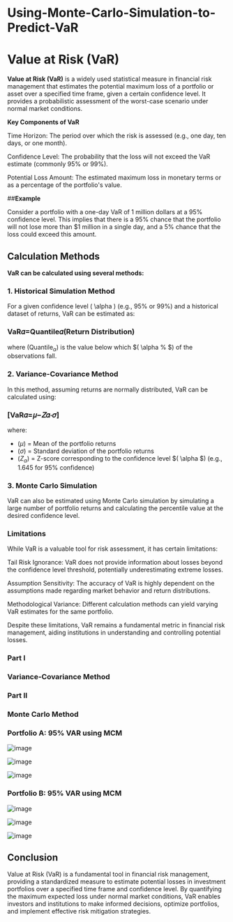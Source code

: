 # Using-Monte-Carlo-Simulation-to-Predict-VaR

# Value at Risk (VaR) 

 **Value at Risk (VaR)** is a widely used statistical measure in financial risk management that estimates the potential maximum loss of a portfolio or asset over a specified time frame, given a certain confidence level. It provides a probabilistic assessment of the worst-case scenario under normal market conditions.


**Key Components of VaR**

Time Horizon: The period over which the risk is assessed (e.g., one day, ten days, or one month).

Confidence Level: The probability that the loss will not exceed the VaR estimate (commonly 95% or 99%).

Potential Loss Amount: The estimated maximum loss in monetary terms or as a percentage of the portfolio's value.


##**Example**

Consider a portfolio with a one-day VaR of  1  million dollars at a 95% confidence level. This implies that there is a 95% chance that the portfolio will not lose more than $1 million in a single day, and a 5% chance that the loss could exceed this amount.


## **Calculation Methods**
**VaR can be calculated using several methods:**

### 1. Historical Simulation Method

For a given confidence level \( \alpha \) (e.g., 95% or 99%) and a historical dataset of returns, VaR can be estimated as:



### **VaR𝛼=Quantile𝛼(Return Distribution)**

where $(\text{Quantile}_{\alpha}$) is the value below which $( \alpha \% $) of the observations fall.

### 2. Variance-Covariance Method

In this method, assuming returns are normally distributed, VaR can be calculated using:

### **[VaR𝛼=𝜇−𝑍𝛼⋅𝜎]**



where:
- $(\mu$) = Mean of the portfolio returns
- $(\sigma$) = Standard deviation of the portfolio returns
- $(Z_{\alpha}$) = Z-score corresponding to the confidence level $( \alpha $) (e.g., 1.645 for 95% confidence)

### 3. Monte Carlo Simulation

VaR can also be estimated using Monte Carlo simulation by simulating a large number of portfolio returns and calculating the percentile value at the desired confidence level.



### **Limitations**

While VaR is a valuable tool for risk assessment, it has certain limitations:

Tail Risk Ignorance: VaR does not provide information about losses beyond the confidence level threshold, potentially underestimating extreme losses.

Assumption Sensitivity: The accuracy of VaR is highly dependent on the assumptions made regarding market behavior and return distributions.

Methodological Variance: Different calculation methods can yield varying VaR estimates for the same portfolio.

Despite these limitations, VaR remains a fundamental metric in financial risk management, aiding institutions in understanding and controlling potential losses.


### Part I
### **Variance-Covariance Method**

### Part II
### **Monte Carlo Method**
### Portfolio A: 95% VAR using MCM

![image](https://github.com/user-attachments/assets/d6cdc8ea-50b1-41a9-8c25-6f954eda30af)

![image](https://github.com/user-attachments/assets/1372cc24-967a-478f-acda-6b85f8a40c0f)

![image](https://github.com/user-attachments/assets/65f813b8-d282-485b-8f78-f4af10ba984d)


### Portfolio B: 95% VAR using MCM

![image](https://github.com/user-attachments/assets/b9e28a9e-792d-46dc-bb39-d2fcbe8fe225)

![image](https://github.com/user-attachments/assets/2da10835-731a-44c8-9d36-1367a96f19ef)

![image](https://github.com/user-attachments/assets/cfac10e9-7e07-4bab-82e5-f6f9eb356f01)






## Conclusion

Value at Risk (VaR) is a fundamental tool in financial risk management, providing a standardized measure to estimate potential losses in investment portfolios over a specified time frame and confidence level. By quantifying the maximum expected loss under normal market conditions, VaR enables investors and institutions to make informed decisions, optimize portfolios, and implement effective risk mitigation strategies.
